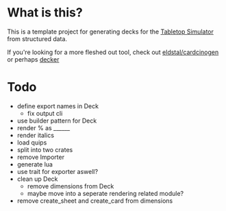 # What is this?

This is a template project for generating decks for the [Tabletop Simulator](https://tabletopsimulator.com) from structured data.

If you're looking for a more fleshed out tool, check out [eldstal/cardcinogen](https://github.com/eldstal/cardcinogen) or perhaps [decker](https://splizard.com/magic/decker)

# Todo

- define export names in Deck
  - fix output cli
- use builder pattern for Deck
- render % as ______
 - render italics
- load quips
- split into two crates
 - remove Importer
- generate lua
- use trait for exporter aswell?
- clean up Deck
  - remove dimensions from Deck
   - maybe move into a seperate rendering related module?
- remove create_sheet and create_card from dimensions